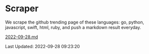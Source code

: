 # Scraper

We scrape the github trending page of these languages: go, python, javascript, swift, html, ruby, and push a markdown result everyday.

[2022-09-28.md](https://github.com/henson/Scraper/blob/master/2022-09-28.md)

Last Updated: 2022-09-28 09:23:20
